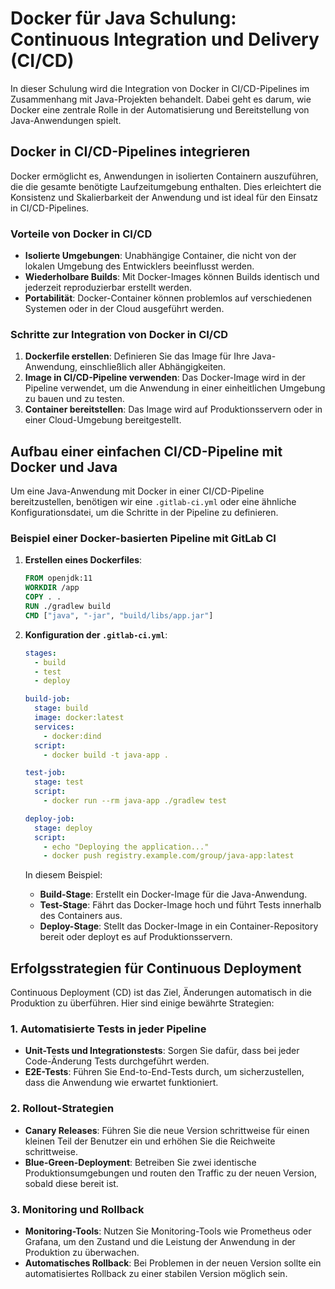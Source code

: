 
# Docker für Java Schulung: Continuous Integration und Delivery (CI/CD)

In dieser Schulung wird die Integration von Docker in CI/CD-Pipelines im Zusammenhang mit Java-Projekten behandelt. Dabei geht es darum, wie Docker eine zentrale Rolle in der Automatisierung und Bereitstellung von Java-Anwendungen spielt.

## Docker in CI/CD-Pipelines integrieren

Docker ermöglicht es, Anwendungen in isolierten Containern auszuführen, die die gesamte benötigte Laufzeitumgebung enthalten. Dies erleichtert die Konsistenz und Skalierbarkeit der Anwendung und ist ideal für den Einsatz in CI/CD-Pipelines.

### Vorteile von Docker in CI/CD
- **Isolierte Umgebungen**: Unabhängige Container, die nicht von der lokalen Umgebung des Entwicklers beeinflusst werden.
- **Wiederholbare Builds**: Mit Docker-Images können Builds identisch und jederzeit reproduzierbar erstellt werden.
- **Portabilität**: Docker-Container können problemlos auf verschiedenen Systemen oder in der Cloud ausgeführt werden.

### Schritte zur Integration von Docker in CI/CD
1. **Dockerfile erstellen**: Definieren Sie das Image für Ihre Java-Anwendung, einschließlich aller Abhängigkeiten.
2. **Image in CI/CD-Pipeline verwenden**: Das Docker-Image wird in der Pipeline verwendet, um die Anwendung in einer einheitlichen Umgebung zu bauen und zu testen.
3. **Container bereitstellen**: Das Image wird auf Produktionsservern oder in einer Cloud-Umgebung bereitgestellt.

## Aufbau einer einfachen CI/CD-Pipeline mit Docker und Java

Um eine Java-Anwendung mit Docker in einer CI/CD-Pipeline bereitzustellen, benötigen wir eine `.gitlab-ci.yml` oder eine ähnliche Konfigurationsdatei, um die Schritte in der Pipeline zu definieren.

### Beispiel einer Docker-basierten Pipeline mit GitLab CI
1. **Erstellen eines Dockerfiles**:
   ```dockerfile
   FROM openjdk:11
   WORKDIR /app
   COPY . .
   RUN ./gradlew build
   CMD ["java", "-jar", "build/libs/app.jar"]
   ```

2. **Konfiguration der `.gitlab-ci.yml`**:
   ```yaml
   stages:
     - build
     - test
     - deploy

   build-job:
     stage: build
     image: docker:latest
     services:
       - docker:dind
     script:
       - docker build -t java-app .

   test-job:
     stage: test
     script:
       - docker run --rm java-app ./gradlew test

   deploy-job:
     stage: deploy
     script:
       - echo "Deploying the application..."
       - docker push registry.example.com/group/java-app:latest
   ```

   In diesem Beispiel:
   - **Build-Stage**: Erstellt ein Docker-Image für die Java-Anwendung.
   - **Test-Stage**: Fährt das Docker-Image hoch und führt Tests innerhalb des Containers aus.
   - **Deploy-Stage**: Stellt das Docker-Image in ein Container-Repository bereit oder deployt es auf Produktionsservern.

## Erfolgsstrategien für Continuous Deployment

Continuous Deployment (CD) ist das Ziel, Änderungen automatisch in die Produktion zu überführen. Hier sind einige bewährte Strategien:

### 1. Automatisierte Tests in jeder Pipeline
- **Unit-Tests und Integrationstests**: Sorgen Sie dafür, dass bei jeder Code-Änderung Tests durchgeführt werden.
- **E2E-Tests**: Führen Sie End-to-End-Tests durch, um sicherzustellen, dass die Anwendung wie erwartet funktioniert.

### 2. Rollout-Strategien
- **Canary Releases**: Führen Sie die neue Version schrittweise für einen kleinen Teil der Benutzer ein und erhöhen Sie die Reichweite schrittweise.
- **Blue-Green-Deployment**: Betreiben Sie zwei identische Produktionsumgebungen und routen den Traffic zu der neuen Version, sobald diese bereit ist.

### 3. Monitoring und Rollback
- **Monitoring-Tools**: Nutzen Sie Monitoring-Tools wie Prometheus oder Grafana, um den Zustand und die Leistung der Anwendung in der Produktion zu überwachen.
- **Automatisches Rollback**: Bei Problemen in der neuen Version sollte ein automatisiertes Rollback zu einer stabilen Version möglich sein.
